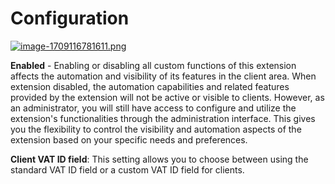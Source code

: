 # Configuration

[![image-1709116781611.png](https://doc.puq.info/uploads/images/gallery/2024-02/scaled-1680-/image-1709116781611.png)](https://doc.puq.info/uploads/images/gallery/2024-02/image-1709116781611.png)

**Enabled** - Enabling or disabling all custom functions of this extension affects the automation and visibility of its features in the client area. When extension disabled, the automation capabilities and related features provided by the extension will not be active or visible to clients. However, as an administrator, you will still have access to configure and utilize the extension's functionalities through the administration interface. This gives you the flexibility to control the visibility and automation aspects of the extension based on your specific needs and preferences.

**Client VAT ID field**: This setting allows you to choose between using the standard VAT ID field or a custom VAT ID field for clients.